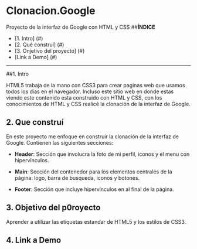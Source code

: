 # Clonacion.Google
Proyecto de la interfaz de Google con HTML y CSS
##**ÍNDICE**

* [1. Intro] (#)
* [2. Qué construí] (#)
* [3. Onjetivo del proyecto] (#)
* [Link a Demo] (#)

***
##1. Intro

HTML5 trabaja de la mano con CSS3 para crear paginas web que usamos todos los días en el navegador. Incluso este sitio web en donde estas viendo este contenido esta construido con HTML y CSS, con los conocimientos de HTML y CSS realicé la clonación de la interfaz de Google.

## 2. Que construí
En este proyecto me enfoque en construir la clonación de la interfaz de Google. Contienen las siguientes secciones:

* **Header**: Sección que involucra la foto de mi perfil, iconos y el menu con hipervínculos.

* **Main**: Sección del contenedor para los elementos centrales de la página: logo, barra de busqueda, iconos y botones.

* **Footer**: Sección que incluye hipervínculos en al final de la página.

## 3. Objetivo del p0royecto
Aprender a utilizar las etiquetas estandar de HTML5 y los estilos de CSS3.

## 4. Link a Demo


